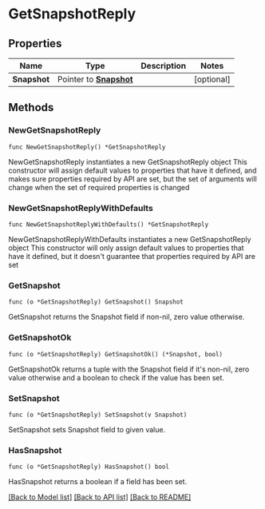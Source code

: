 # GetSnapshotReply

## Properties

Name | Type | Description | Notes
------------ | ------------- | ------------- | -------------
**Snapshot** | Pointer to [**Snapshot**](Snapshot.md) |  | [optional] 

## Methods

### NewGetSnapshotReply

`func NewGetSnapshotReply() *GetSnapshotReply`

NewGetSnapshotReply instantiates a new GetSnapshotReply object
This constructor will assign default values to properties that have it defined,
and makes sure properties required by API are set, but the set of arguments
will change when the set of required properties is changed

### NewGetSnapshotReplyWithDefaults

`func NewGetSnapshotReplyWithDefaults() *GetSnapshotReply`

NewGetSnapshotReplyWithDefaults instantiates a new GetSnapshotReply object
This constructor will only assign default values to properties that have it defined,
but it doesn't guarantee that properties required by API are set

### GetSnapshot

`func (o *GetSnapshotReply) GetSnapshot() Snapshot`

GetSnapshot returns the Snapshot field if non-nil, zero value otherwise.

### GetSnapshotOk

`func (o *GetSnapshotReply) GetSnapshotOk() (*Snapshot, bool)`

GetSnapshotOk returns a tuple with the Snapshot field if it's non-nil, zero value otherwise
and a boolean to check if the value has been set.

### SetSnapshot

`func (o *GetSnapshotReply) SetSnapshot(v Snapshot)`

SetSnapshot sets Snapshot field to given value.

### HasSnapshot

`func (o *GetSnapshotReply) HasSnapshot() bool`

HasSnapshot returns a boolean if a field has been set.


[[Back to Model list]](../README.md#documentation-for-models) [[Back to API list]](../README.md#documentation-for-api-endpoints) [[Back to README]](../README.md)


